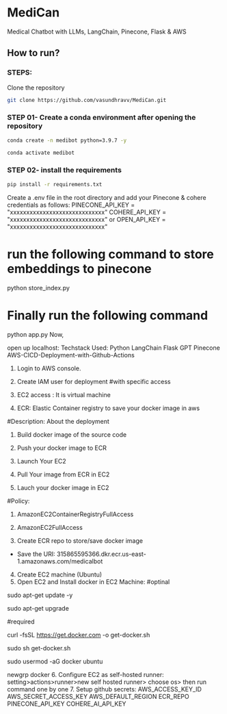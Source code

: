 # MediCan

Medical Chatbot with LLMs, LangChain, Pinecone, Flask &amp; AWS

## How to run?

### STEPS:

Clone the repository

```bash
git clone https://github.com/vasundhravv/MediCan.git
```

### STEP 01- Create a conda environment after opening the repository

```bash
conda create -n medibot python=3.9.7 -y
```

```bash
conda activate medibot
```

### STEP 02- install the requirements

```bash
pip install -r requirements.txt
```

Create a .env file in the root directory and add your Pinecone &
cohere credentials as follows:
PINECONE_API_KEY = "xxxxxxxxxxxxxxxxxxxxxxxxxxxxx"
COHERE_API_KEY = "xxxxxxxxxxxxxxxxxxxxxxxxxxxxx"
or
OPEN_API_KEY = "xxxxxxxxxxxxxxxxxxxxxxxxxxxxx"

# run the following command to store embeddings to pinecone

python store_index.py

# Finally run the following command

python app.py
Now,

open up localhost:
Techstack Used:
Python
LangChain
Flask
GPT
Pinecone
AWS-CICD-Deployment-with-Github-Actions

1. Login to AWS console.
2. Create IAM user for deployment
   #with specific access

3. EC2 access : It is virtual machine

4. ECR: Elastic Container registry to save your docker image in aws

#Description: About the deployment

1. Build docker image of the source code

2. Push your docker image to ECR

3. Launch Your EC2

4. Pull Your image from ECR in EC2

5. Lauch your docker image in EC2

#Policy:

1. AmazonEC2ContainerRegistryFullAccess

2. AmazonEC2FullAccess
3. Create ECR repo to store/save docker image

- Save the URI: 315865595366.dkr.ecr.us-east-1.amazonaws.com/medicalbot

4. Create EC2 machine (Ubuntu)
5. Open EC2 and Install docker in EC2 Machine:
   #optinal

sudo apt-get update -y

sudo apt-get upgrade

#required

curl -fsSL https://get.docker.com -o get-docker.sh

sudo sh get-docker.sh

sudo usermod -aG docker ubuntu

newgrp docker 6. Configure EC2 as self-hosted runner:
setting>actions>runner>new self hosted runner> choose os> then run command one by one 7. Setup github secrets:
AWS_ACCESS_KEY_ID
AWS_SECRET_ACCESS_KEY
AWS_DEFAULT_REGION
ECR_REPO
PINECONE_API_KEY
COHERE_AI_API_KEY
